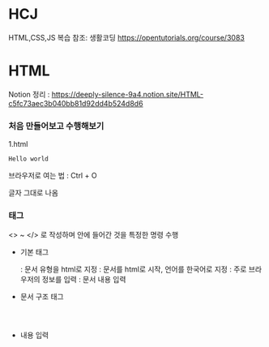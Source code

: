 # HCJ
HTML,CSS,JS 복습
참조: 생활코딩 https://opentutorials.org/course/3083 

# HTML

Notion 정리 : https://deeply-silence-9a4.notion.site/HTML-c5fc73aec3b040bb81d92dd4b524d8d6

### 처음 만들어보고 수행해보기

1.html

```html
Hello world
```

브라우저로 여는 법 : Ctrl + O

글자 그대로 나옴


### 태그

<> ~ </> 로 작성하며 안에 들어간 것을 특정한 명령 수행

- 기본 태그
    
    <!DOCTYPE html> : 문서 유형을 html로 지정
    
    <html lang="ko"> : 문서를 html로 시작, 언어를 한국어로 지정
    
    <head> : 주로 브라우저의 정보를 입력
    
    <body> : 문서 내용 입력
    
- 문서 구조 태그
    
    <header>
    
    <main>
    
    <section>
    
    <aside>
    
    <footer>
    
    <nav>
    
    <article>
    
    <section>
    
    <div>
    
- 내용 입력
